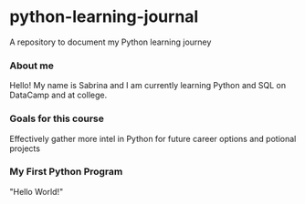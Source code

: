 # python-learning-journal
A repository to document my Python learning journey
### About me 
Hello! My name is Sabrina and I am currently learning Python and SQL on DataCamp and at college.
### Goals for this course
Effectively gather more intel in Python for future career options and potional projects
### My First Python Program
"Hello World!"
